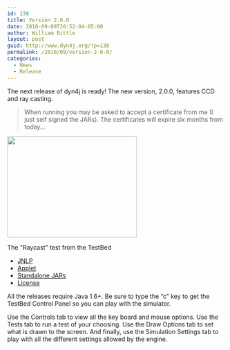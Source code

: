 ```yaml
---
id: 138
title: Version 2.0.0
date: 2010-09-09T20:52:04-05:00
author: William Bittle
layout: post
guid: http://www.dyn4j.org/?p=138
permalink: /2010/09/version-2-0-0/
categories:
  - News
  - Release
---
```

The next release of dyn4j is ready! The new version, 2.0.0, features CCD and ray casting.

> When running you may be asked to accept a certificate from me (I just self signed the JARs). The certificates will expire six months from today&#8230;

<div id="attachment_51" style="width: 310px" class="wp-caption alignright">
  <a onclick="javascript:pageTracker._trackPageview('/downloads/files/testbed/release/v2.0.0/screenshot.png');"  href="http://www.dyn4j.org/files/testbed/release/v2.0.0/screenshot.png"><img aria-describedby="caption-attachment-51" loading="lazy" class="size-medium wp-image-51" title="TestBed Screenshot" src="http://www.dyn4j.org/files/testbed/release/v2.0.0/screenshot.png" alt="" width="300" height="234" /></a>
  
  <p id="caption-attachment-51" class="wp-caption-text">
    The "Raycast" test from the TestBed
  </p>
</div>

  * <a href="http://www.dyn4j.org/files/testbed/release/v2.0.0/testbed.jnlp" target="_self">JNLP</a>
  * <a href="http://www.dyn4j.org/files/testbed/release/v2.0.0/testbed.html" target="_blank">Applet</a>
  * <a onclick="javascript:pageTracker._trackPageview('/downloads/files/testbed/release/v2.0.0/testbed.zip');"  href="http://www.dyn4j.org/files/testbed/release/v2.0.0/testbed.zip" target="_self">Standalone JARs</a>
  * <a href="http://www.dyn4j.org/files/testbed/release/v2.0.0/license.txt" target="_blank">License</a>

All the releases require Java 1.6+. Be sure to type the &#8220;c&#8221; key to get the TestBed Control Panel so you can play with the simulator.

Use the Controls tab to view all the key board and mouse options. Use the Tests tab to run a test of your choosing. Use the Draw Options tab to set what is drawn to the screen. And finally, use the Simulation Settings tab to play with all the different settings allowed by the engine.